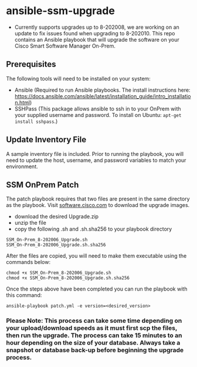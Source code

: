 # ansible-ssm-upgrade
* Currently supports upgrades up to 8-202008, we are working on an update to fix issues found when upgrading to 8-202010.
This repo contains an Ansible playbook that will upgrade the software on your Cisco Smart Software Manager On-Prem.  

## Prerequisites
The following tools will need to be installed on your system:
  - Ansible (Required to run Ansible playbooks.  The install instructions here:  https://docs.ansible.com/ansible/latest/installation_guide/intro_installation.html)
  - SSHPass (This package allows ansible to ssh in to your OnPrem with your supplied username and password.  To install on Ubuntu: `apt-get install sshpass`.)

## Update Inventory File
A sample inventory file is included.  Prior to running the playbook, you will need to update the host, username, and password variables to match your environment.

## SSM OnPrem Patch
The patch playbook requires that two files are present in the same directory as the playbook. Visit [software.cisco.com](https://software.cisco.com) to download the upgrade images.

 - download the desired Upgrade.zip
 - unzip the file
 - copy the following .sh and .sh.sha256 to your playbook directory

```
SSM_On-Prem_8-202006_Upgrade.sh
SSM_On-Prem_8-202006_Upgrade.sh.sha256
```

After the files are copied, you will need to make them executable using the commands below:

```
chmod +x SSM_On-Prem_8-202006_Upgrade.sh
chmod +x SSM_On-Prem_8-202006_Upgrade.sh.sha256
```

Once the steps above have been completed you can run the playbook with this command: 

```
ansible-playbook patch.yml -e version=<desired_version>
```
### Please Note:  This process can take some time depending on your upload/download speeds as it must first scp the files, then run the upgrade.  The process can take 15 minutes to an hour depending on the size of your database.  Always take a snapshot or database back-up before beginning the upgrade process. 
